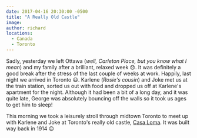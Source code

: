 ```yaml
---
date: 2017-04-16 20:30:00 -0500
title: "A Really Old Castle"
image: 
author: richard
locations: 
  - Canada
  - Toronto
---
```


Sadly, yesterday we left Ottawa (_well, Carleton Place, but you know what I mean_) and my family after a brilliant, relaxed week :disappointed:. It was definitely a good break after the stress of the last couple of weeks at work. Happily, last night we arrived in Toronto :smiley:. Karlene (_Rosie's cousin_) and Joke met us at the train station, sorted us out with food and dropped us off at Karlene's apartment for the night. Although it had been a bit of a long day, and it was quite late, George was absolutely bouncing off the walls so it took us ages to get him to sleep!

This morning we took a leisurely stroll through midtown Toronto to meet up with Karlene and Joke at Toronto's really old castle, [Casa Loma][cl]. It was built way back in 1914 :wink:



[cl]: http://casaloma.ca/